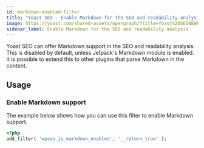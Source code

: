 ```yaml
---
id: markdown-enabled-filter
title: "Yoast SEO - Enable Markdown for the SEO and readability analysis"
image: https://yoast.com/shared-assets/opengraph/?title=Yoast%20SEONEWLINEEnable%20Markdown%20for%20theNEWLINESEO%20and%20readability%20analysis
sidebar_label: Enable Markdown for the SEO and readability analysis
---
```

Yoast SEO can offer Markdown support in the SEO and readability analysis. This is disabled by default, unless Jetpack's Markdown module is enabled. It is possible to extend this to other plugins that parse Markdown in the content.

## Usage
### Enable Markdown support

The example below shows how you can use this filter to enable Markdown support.
```php
<?php
add_filter( 'wpseo_is_markdown_enabled', '__return_true' );
```
